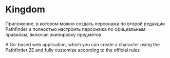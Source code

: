 # Kingdom

Приложение, в котором можно создать персонажа по второй редакции Pathfinder и полностью настроить персонажа
по официальным правилам, включая экипировку предметов

A Go-based web application, which you can create a character using the Pathfinder 2E
and fully customize according to the official rules